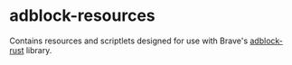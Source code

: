 # adblock-resources

Contains resources and scriptlets designed for use with Brave's [adblock-rust](https://github.com/brave/adblock-rust) library.
